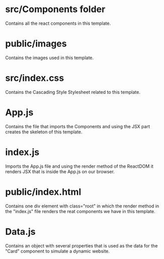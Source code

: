 # src/Components folder
Contains all the react components in this template.

# public/images
Contains the images used in this template.

# src/index.css
Contains the Cascading Style Stylesheet related to this template.

# App.js
Contains the file that imports the Components and using the JSX part creates the skeleton of this template. 

# index.js
Imports the App.js file and using the render method of the ReactDOM it renders JSX that is inside the App.js on our browser.

# public/index.html
Contains one div element with class="root" in which the render method in the "index.js" file renders the reat components we have in this template. 

# Data.js
Contains an object with several properties that is used as the data for the "Card" component to simulate a dynamic website.

